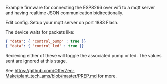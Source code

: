 Example firmware for connecting the ESP8266 over wifi to a mqtt server and having realtime JSON communication bidirectionally.

Edit config. 
Setup your mqtt server on port 1883
Flash.

The device waits for packets like:

```json
{ "data": { "control_pump" : true }}
{ "data": { "control_led" : true }}
```

Recieving either of these will toggle the associated pump or led. The values sent are ignored at this stage.

See https://github.com/OfferZen-Make/plant_tech_ams/blob/master/PREP.md for more.